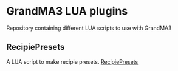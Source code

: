 # GrandMA3 LUA plugins
Repository containing different LUA scripts to use with GrandMA3

## RecipiePresets
A LUA script to make recipie presets.
[RecipiePresets](./RecipiePresets/README.md)